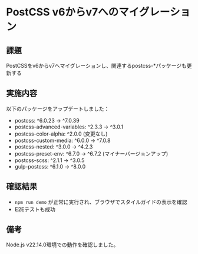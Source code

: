 # PostCSS v6からv7へのマイグレーション

## 課題
PostCSSをv6からv7へマイグレーションし、関連するpostcss-*パッケージも更新する

## 実施内容
以下のパッケージをアップデートしました：

- postcss: ^6.0.23 → ^7.0.39
- postcss-advanced-variables: ^2.3.3 → ^3.0.1
- postcss-color-alpha: ^2.0.0 (変更なし)
- postcss-custom-media: ^6.0.0 → ^7.0.8
- postcss-nested: ^3.0.0 → ^4.2.3
- postcss-preset-env: ^6.7.0 → ^6.7.2 (マイナーバージョンアップ)
- postcss-scss: ^2.1.1 → ^3.0.5
- gulp-postcss: ^6.1.0 → ^8.0.0

## 確認結果
- `npm run demo` が正常に実行され、ブラウザでスタイルガイドの表示を確認
- E2Eテストも成功

## 備考
Node.js v22.14.0環境での動作を確認しました。
